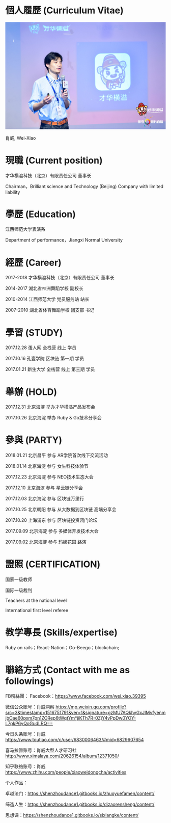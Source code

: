 # 個人履歷 (Curriculum Vitae)



[![](images/YAN-JIANG.jpg)](www.caihuahengyi.cn)

肖威, Wei-Xiao


# 現職 (Current position)
才华横溢科技（北京）有限责任公司 董事长

Chairman，Brilliant science and Technology (Beijing) Company with limited liability


# 學歷 (Education)
江西师范大学表演系

Department of performance，Jiangxi Normal University

# 經歷 (Career)
2017-2018 才华横溢科技（北京）有限责任公司 董事长

2014-2017 湖北省神洲舞蹈学校 副校长

2010-2014 江西师范大学 党员服务站 站长

2007-2010 湖北省体育舞蹈学校 团支部 书记

# 學習 (STUDY)

2017.12.28 蛋人网 全栈营 线上 学员

2017.10.16 孔壹学院 区块链 第一期 学员

2017.01.21 新生大学 全栈营 线上 第三期 学员

# 舉辦 (HOLD)

2017.12.31 北京海淀 举办才华横溢产品发布会

2017.10.26 北京海淀 举办 Ruby & Go技术分享会

# 參與 (PARTY)

2018.01.21 北京昌平 参与 AR学院首次线下交流活动

2018.01.14 北京海淀 参与 女生科技体验节

2017.12.23 北京海淀 参与 NEO技术生态大会

2017.12.10 北京海淀 参与 星云链分享会

2017.12.03 北京海淀 参与 区块链万里行

2017.10.25 北京朝阳 参与 从大数据到区块链 高端分享会

2017.10.20 上海浦东 参与 区块链投资闭门论坛

2017.09.09 北京海淀 参与 多媒体开发技术大会

2017.09.02 北京海淀 参与 玛娜花园 路演


# 證照 (CERTIFICATION)

国家一级教师

国际一级裁判

Teachers at the national level

International first level referee

# 教学專長 (Skills/expertise)

Ruby on rails；React-Nation；Go-Beego；blockchain;


# 聯絡方式 (Contact with me as followings)

FB粉絲團：
Facebook：https://www.facebook.com/wei.xiao.39395

微信公众账号：肖威洞察 https://mp.weixin.qq.com/profile?src=3&timestamp=1516751791&ver=1&signature=gzMU7AQkhyGxJIMvfyenmjbOae60pxm7pn1ZORep6tWqtYm*jiKTh7R-0ZjY4vPpDw0YOY-L7pkP6yQoGudLRQ==

今日头条账号：肖威 https://www.toutiao.com/c/user/6830006463/#mid=6829607654

喜马拉雅账号：肖威大型人才研习社 http://www.ximalaya.com/20626154/album/12371050/

知乎联络账号：肖威 https://www.zhihu.com/people/xiaoweidongcha/activities

个人作品：

卓越法门：https://shenzhoudance1.gitbooks.io/zhuoyuefamen/content/

缔造人生：https://shenzhoudance1.gitbooks.io/dizaorensheng/content/

思想课：https://shenzhoudance1.gitbooks.io/sixiangke/content/

